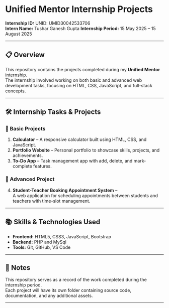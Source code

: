 

# Unified Mentor Internship Projects

**Internship ID:** UNID: UMID30042533706  
**Intern Name:** Tushar Ganesh Gupta
**Internship Period:** 15 May 2025 – 15 August 2025  

---

## 📋 Overview
This repository contains the projects completed during my **Unified Mentor** internship.  
The internship involved working on both basic and advanced web development tasks, focusing on HTML, CSS, JavaScript, and full-stack concepts.

---

## 🛠 Internship Tasks & Projects

### 🔹 Basic Projects
1. **Calculator** – A responsive calculator built using HTML, CSS, and JavaScript.  
2. **Portfolio Website** – Personal portfolio to showcase skills, projects, and achievements.  
3. **To-Do App** – Task management app with add, delete, and mark-complete features.

### 🔹 Advanced Project
4. **Student-Teacher Booking Appointment System** –  
   A web application for scheduling appointments between students and teachers with time-slot management.

---

## 📚 Skills & Technologies Used
- **Frontend:** HTML5, CSS3, JavaScript, Bootstrap  
- **Backend:** PHP and MySql 
- **Tools:** Git, GitHub, VS Code  

---

## 📌 Notes
This repository serves as a record of the work completed during the internship period.  
Each project will have its own folder containing source code, documentation, and any additional assets.

---
